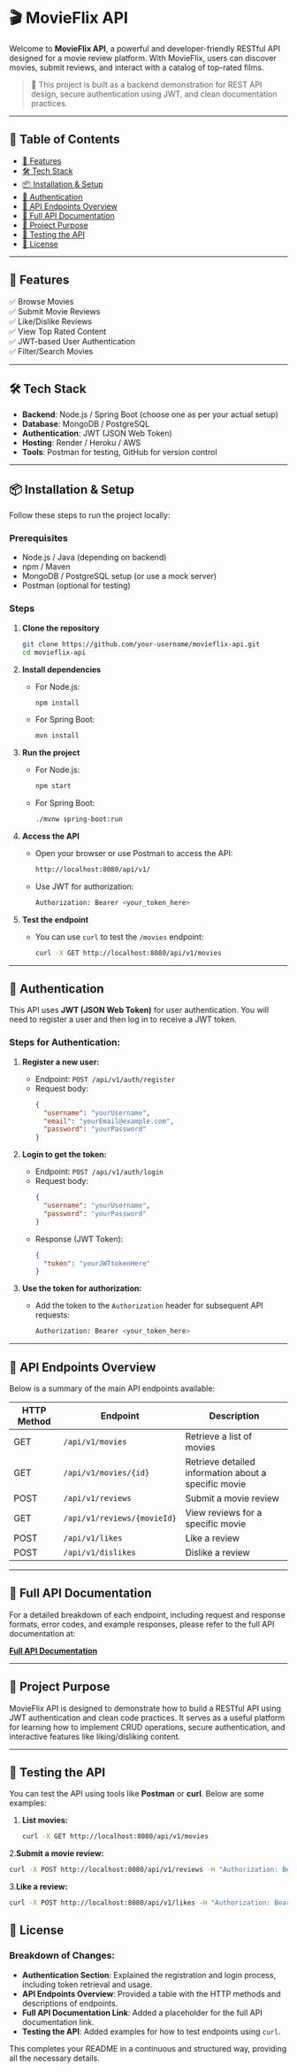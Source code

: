 # 🎬 MovieFlix API

Welcome to **MovieFlix API**, a powerful and developer-friendly RESTful API designed for a movie review platform. With MovieFlix, users can discover movies, submit reviews, and interact with a catalog of top-rated films.

> 📘 This project is built as a backend demonstration for REST API design, secure authentication using JWT, and clean documentation practices.

---

## 📁 Table of Contents

- [🚀 Features](#-features)
- [🛠️ Tech Stack](#️-tech-stack)
- [📦 Installation & Setup](#-installation--setup)
- [🔐 Authentication](#-authentication)
- [📡 API Endpoints Overview](#-api-endpoints-overview)
- [📄 Full API Documentation](#-full-api-documentation)
- [🧠 Project Purpose](#-project-purpose)
- [🧪 Testing the API](#-testing-the-api)
- [📎 License](#-license)

---

## 🚀 Features

✅ Browse Movies  
✅ Submit Movie Reviews  
✅ Like/Dislike Reviews  
✅ View Top Rated Content  
✅ JWT-based User Authentication  
✅ Filter/Search Movies  

---

## 🛠️ Tech Stack

- **Backend**: Node.js / Spring Boot (choose one as per your actual setup)  
- **Database**: MongoDB / PostgreSQL  
- **Authentication**: JWT (JSON Web Token)  
- **Hosting**: Render / Heroku / AWS  
- **Tools**: Postman for testing, GitHub for version control

---

## 📦 Installation & Setup

Follow these steps to run the project locally:

### Prerequisites
- Node.js / Java (depending on backend)
- npm / Maven
- MongoDB / PostgreSQL setup (or use a mock server)
- Postman (optional for testing)

### Steps
1. **Clone the repository**
   ```bash
   git clone https://github.com/your-username/movieflix-api.git
   cd movieflix-api

2. **Install dependencies**
   - For Node.js:
     ```bash
     npm install
     ```
   - For Spring Boot:
     ```bash
     mvn install
     ```

3. **Run the project**
   - For Node.js:
     ```bash
     npm start
     ```
   - For Spring Boot:
     ```bash
     ./mvnw spring-boot:run
     ```

4. **Access the API**
   - Open your browser or use Postman to access the API:
     ```bash
     http://localhost:8080/api/v1/
     ```
   - Use JWT for authorization:
     ```bash
     Authorization: Bearer <your_token_here>
     ```

5. **Test the endpoint**
   - You can use `curl` to test the `/movies` endpoint:
     ```bash
     curl -X GET http://localhost:8080/api/v1/movies
     ```

---

## 🔐 Authentication

This API uses **JWT (JSON Web Token)** for user authentication. You will need to register a user and then log in to receive a JWT token.

### Steps for Authentication:

1. **Register a new user:**
   - Endpoint: `POST /api/v1/auth/register`
   - Request body:
     ```json
     {
       "username": "yourUsername",
       "email": "yourEmail@example.com",
       "password": "yourPassword"
     }
     ```

2. **Login to get the token:**
   - Endpoint: `POST /api/v1/auth/login`
   - Request body:
     ```json
     {
       "username": "yourUsername",
       "password": "yourPassword"
     }
     ```
   - Response (JWT Token):
     ```json
     {
       "token": "yourJWTtokenHere"
     }
     ```

3. **Use the token for authorization:**
   - Add the token to the `Authorization` header for subsequent API requests:
     ```bash
     Authorization: Bearer <your_token_here>
     ```

---

## 📡 API Endpoints Overview

Below is a summary of the main API endpoints available:

| HTTP Method | Endpoint                            | Description                                       |
|-------------|-------------------------------------|---------------------------------------------------|
| GET         | `/api/v1/movies`                    | Retrieve a list of movies                        |
| GET         | `/api/v1/movies/{id}`               | Retrieve detailed information about a specific movie |
| POST        | `/api/v1/reviews`                   | Submit a movie review                            |
| GET         | `/api/v1/reviews/{movieId}`         | View reviews for a specific movie                |
| POST        | `/api/v1/likes`                     | Like a review                                    |
| POST        | `/api/v1/dislikes`                  | Dislike a review                                 |

---

## 📄 Full API Documentation

For a detailed breakdown of each endpoint, including request and response formats, error codes, and example responses, please refer to the full API documentation at: 

**[Full API Documentation](http://localhost:8080/api-docs)**

---

## 🧠 Project Purpose

MovieFlix API is designed to demonstrate how to build a RESTful API using JWT authentication and clean code practices. It serves as a useful platform for learning how to implement CRUD operations, secure authentication, and interactive features like liking/disliking content.

---

## 🧪 Testing the API

You can test the API using tools like **Postman** or **curl**. Below are some examples:

1. **List movies:**
   ```bash
   curl -X GET http://localhost:8080/api/v1/movies

2.**Submit a movie review:** 
   ```bash
curl -X POST http://localhost:8080/api/v1/reviews -H "Authorization: Bearer <your_token_here>" -d '{"movieId": 1, "review": "Amazing movie!"}'
```

3.**Like a review:**
```bash
curl -X POST http://localhost:8080/api/v1/likes -H "Authorization: Bearer <your_token_here>" -d '{"reviewId": 123}'
```

## 📎 License

### Breakdown of Changes:
- **Authentication Section**: Explained the registration and login process, including token retrieval and usage.
- **API Endpoints Overview**: Provided a table with the HTTP methods and descriptions of endpoints.
- **Full API Documentation Link**: Added a placeholder for the full API documentation link.
- **Testing the API**: Added examples for how to test endpoints using `curl`.

This completes your README in a continuous and structured way, providing all the necessary details.

